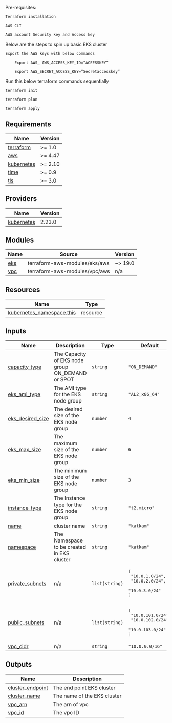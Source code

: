 Pre-requisites:  

    Terraform installation

    AWS CLI

    AWS account Security key and Access key

Below are the steps to spin up basic EKS cluster

    Export the AWS keys with below commands

        Export AWS_ AWS_ACCESS_KEY_ID=”ACEESSKEY”

        Export AWS_SECRET_ACCESS_KEY=”Secretaccesskey”

Run this below terraform commands sequentially

    terraform init  

    terraform plan

    terraform apply
    
## Requirements

| Name | Version |
|------|---------|
| <a name="requirement_terraform"></a> [terraform](#requirement\_terraform) | >= 1.0 |
| <a name="requirement_aws"></a> [aws](#requirement\_aws) | >= 4.47 |
| <a name="requirement_kubernetes"></a> [kubernetes](#requirement\_kubernetes) | >= 2.10 |
| <a name="requirement_time"></a> [time](#requirement\_time) | >= 0.9 |
| <a name="requirement_tls"></a> [tls](#requirement\_tls) | >= 3.0 |

## Providers

| Name | Version |
|------|---------|
| <a name="provider_kubernetes"></a> [kubernetes](#provider\_kubernetes) | 2.23.0 |

## Modules

| Name | Source | Version |
|------|--------|---------|
| <a name="module_eks"></a> [eks](#module\_eks) | terraform-aws-modules/eks/aws | ~> 19.0 |
| <a name="module_vpc"></a> [vpc](#module\_vpc) | terraform-aws-modules/vpc/aws | n/a |

## Resources

| Name | Type |
|------|------|
| [kubernetes_namespace.this](https://registry.terraform.io/providers/hashicorp/kubernetes/latest/docs/resources/namespace) | resource |

## Inputs

| Name | Description | Type | Default | Required |
|------|-------------|------|---------|:--------:|
| <a name="input_capacity_type"></a> [capacity\_type](#input\_capacity\_type) | The Capacity of EKS node group ON\_DEMAND or SPOT | `string` | `"ON_DEMAND"` | no |
| <a name="input_eks_ami_type"></a> [eks\_ami\_type](#input\_eks\_ami\_type) | The AMI type for the EKS node group | `string` | `"AL2_x86_64"` | no |
| <a name="input_eks_desired_size"></a> [eks\_desired\_size](#input\_eks\_desired\_size) | The desired size of the EKS node group | `number` | `4` | no |
| <a name="input_eks_max_size"></a> [eks\_max\_size](#input\_eks\_max\_size) | The maximum size of the EKS node group | `number` | `6` | no |
| <a name="input_eks_min_size"></a> [eks\_min\_size](#input\_eks\_min\_size) | The minimum size of the EKS node group | `number` | `3` | no |
| <a name="input_instance_type"></a> [instance\_type](#input\_instance\_type) | The Instance type for the EKS node group | `string` | `"t2.micro"` | no |
| <a name="input_name"></a> [name](#input\_name) | cluster name | `string` | `"katkam"` | no |
| <a name="input_namespace"></a> [namespace](#input\_namespace) | The Namespace to be created in EKS cluster | `string` | `"katkam"` | no |
| <a name="input_private_subnets"></a> [private\_subnets](#input\_private\_subnets) | n/a | `list(string)` | <pre>[<br>  "10.0.1.0/24",<br>  "10.0.2.0/24",<br>  "10.0.3.0/24"<br>]</pre> | no |
| <a name="input_public_subnets"></a> [public\_subnets](#input\_public\_subnets) | n/a | `list(string)` | <pre>[<br>  "10.0.101.0/24",<br>  "10.0.102.0/24",<br>  "10.0.103.0/24"<br>]</pre> | no |
| <a name="input_vpc_cidr"></a> [vpc\_cidr](#input\_vpc\_cidr) | n/a | `string` | `"10.0.0.0/16"` | no |

## Outputs

| Name | Description |
|------|-------------|
| <a name="output_cluster_endpoint"></a> [cluster\_endpoint](#output\_cluster\_endpoint) | The end point EKS cluster |
| <a name="output_cluster_name"></a> [cluster\_name](#output\_cluster\_name) | The name of the EKS cluster |
| <a name="output_vpc_arn"></a> [vpc\_arn](#output\_vpc\_arn) | The arn of vpc |
| <a name="output_vpc_id"></a> [vpc\_id](#output\_vpc\_id) | The vpc ID |

